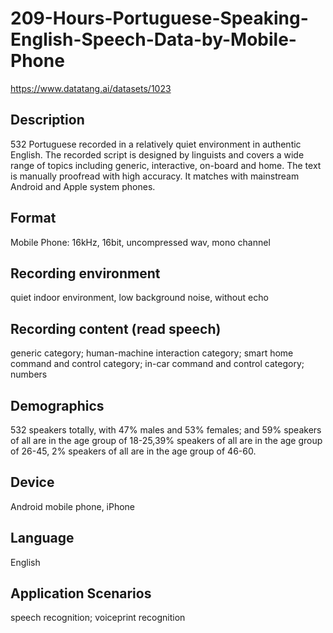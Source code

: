 # 209-Hours-Portuguese-Speaking-English-Speech-Data-by-Mobile-Phone
https://www.datatang.ai/datasets/1023

## Description
532 Portuguese recorded in a relatively quiet environment in authentic English. The recorded script is designed by linguists and covers a wide range of topics including generic, interactive, on-board and home. The text is manually proofread with high accuracy. It matches with mainstream Android and Apple system phones.

## Format
Mobile Phone: 16kHz, 16bit, uncompressed wav, mono channel

## Recording environment
quiet indoor environment, low background noise, without echo

## Recording content (read speech)
generic category; human-machine interaction category; smart home command and control category; in-car command and control category; numbers

## Demographics
532 speakers totally, with 47% males and 53% females; and 59% speakers of all are in the age group of 18-25,39% speakers of all are in the age group of 26-45, 2% speakers of all are in the age group of 46-60.

## Device
Android mobile phone, iPhone

## Language
English

## Application Scenarios
speech recognition; voiceprint recognition
